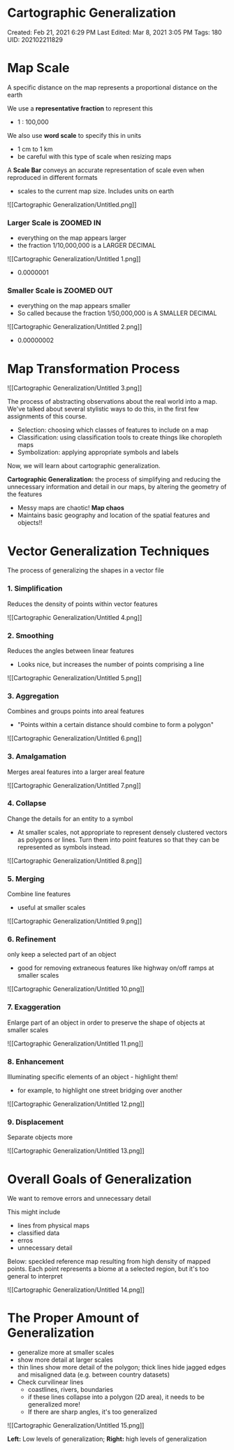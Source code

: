 # Cartographic Generalization

Created: Feb 21, 2021 6:29 PM
Last Edited: Mar 8, 2021 3:05 PM
Tags: 180
UID: 202102211829

# Map Scale

A specific distance on the map represents a proportional distance on the earth

We use a **representative fraction** to represent this

- 1 : 100,000

We also use **word scale** to specify this in units

- 1 cm to 1 km
- be careful with this type of scale when resizing maps

A **Scale Bar** conveys an accurate representation of scale even when reproduced in different formats

- scales to the current map size. Includes units on earth

![[Cartographic Generalization/Untitled.png]]

### Larger Scale is ZOOMED IN

- everything on the map appears larger
- the fraction 1/10,000,000 is a LARGER DECIMAL

![[Cartographic Generalization/Untitled 1.png]]

- 0.0000001

### Smaller Scale is ZOOMED OUT

- everything on the map appears smaller
- So called because the fraction 1/50,000,000 is A SMALLER DECIMAL

![[Cartographic Generalization/Untitled 2.png]]

- 0.00000002

# Map Transformation Process

![[Cartographic Generalization/Untitled 3.png]]

The process of abstracting observations about the real world into a map. We've talked about several stylistic ways to do this, in the first few assignments of this course.

- Selection: choosing which classes of features to include on a map
- Classification: using classification tools to create things like choropleth maps
- Symbolization: applying appropriate symbols and labels

Now, we will learn about cartographic generalization.

**Cartographic Generalization:** the process of simplifying and reducing the unnecessary information and detail in our maps, by altering the geometry of the features

- Messy maps are chaotic! **Map chaos**
- Maintains basic geography and location of the spatial features and objects!!

# Vector Generalization Techniques

The process of generalizing the shapes in a vector file

### 1. Simplification

Reduces the density of points within vector features

![[Cartographic Generalization/Untitled 4.png]]

### 2. Smoothing

Reduces the angles between linear features

- Looks nice, but increases the number of points comprising a line

![[Cartographic Generalization/Untitled 5.png]]

### 3. Aggregation

Combines and groups points into areal features

- "Points within a certain distance should combine to form a polygon"

![[Cartographic Generalization/Untitled 6.png]]

### 3. Amalgamation

Merges areal features into a larger areal feature 

![[Cartographic Generalization/Untitled 7.png]]

### 4. Collapse

Change the details for an entity to a symbol

- At smaller scales, not appropriate to represent densely clustered vectors as polygons or lines. Turn them into point features so that they can be represented as symbols instead.

![[Cartographic Generalization/Untitled 8.png]]

### 5. Merging

Combine line features

- useful at smaller scales

![[Cartographic Generalization/Untitled 9.png]]

### 6. Refinement

only keep a selected part of an object

- good for removing extraneous features like highway on/off ramps at smaller scales

![[Cartographic Generalization/Untitled 10.png]]

### 7. Exaggeration

Enlarge part of an object in order to preserve the shape of objects at smaller scales

![[Cartographic Generalization/Untitled 11.png]]

### 8. Enhancement

Illuminating specific elements of an object - highlight them!

- for example, to highlight one street bridging over another

![[Cartographic Generalization/Untitled 12.png]]

### 9. Displacement

Separate objects more

![[Cartographic Generalization/Untitled 13.png]]

# Overall Goals of Generalization

We want to remove errors and unnecessary detail

This might include

- lines from physical maps
- classified data
- erros
- unnecessary detail

Below: speckled reference map resulting from high density of mapped points. Each point represents a biome at a selected region, but it's too general to interpret

![[Cartographic Generalization/Untitled 14.png]]

# The Proper Amount of Generalization

- generalize more at smaller scales
- show more detail at larger scales
- thin lines show more detail of the polygon; thick lines hide jagged edges and misaligned data (e.g. between country datasets)
- Check curvilinear lines
    - coastlines, rivers, boundaries
    - if these lines collapse into a polygon (2D area), it needs to be generalized more!
    - If there are sharp angles, it's too generalized

![[Cartographic Generalization/Untitled 15.png]]

**Left:** Low levels of generalization; **Right:** high levels of generalization
